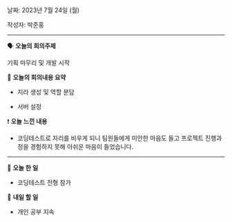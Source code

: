 날짜: 2023년 7월 24일 (월)

작성자: 박준홍

---

<aside>

🗣 **오늘의 회의주제**

</aside>

기획 마무리 및 개발 시작

<aside>

🎢 **오늘의 회의내용 요약**

</aside>

- 지라 생성 및 역할 분담

- 서버 설정

<aside>

❗ **오늘 느낀 내용**

</aside>

- 코딩테스트로 자리를 비우게 되니 팀원들에게 미안한 마음도 들고 프로젝트 진행과정을 경험하지 못해 아쉬운 마음이 들었습니다.

---

<aside>

🎵 **오늘 한 일**

</aside>

- 코딩테스트 전형 참가

<aside>

🥊 **내일 할 일**

</aside>

- 개인 공부 지속
